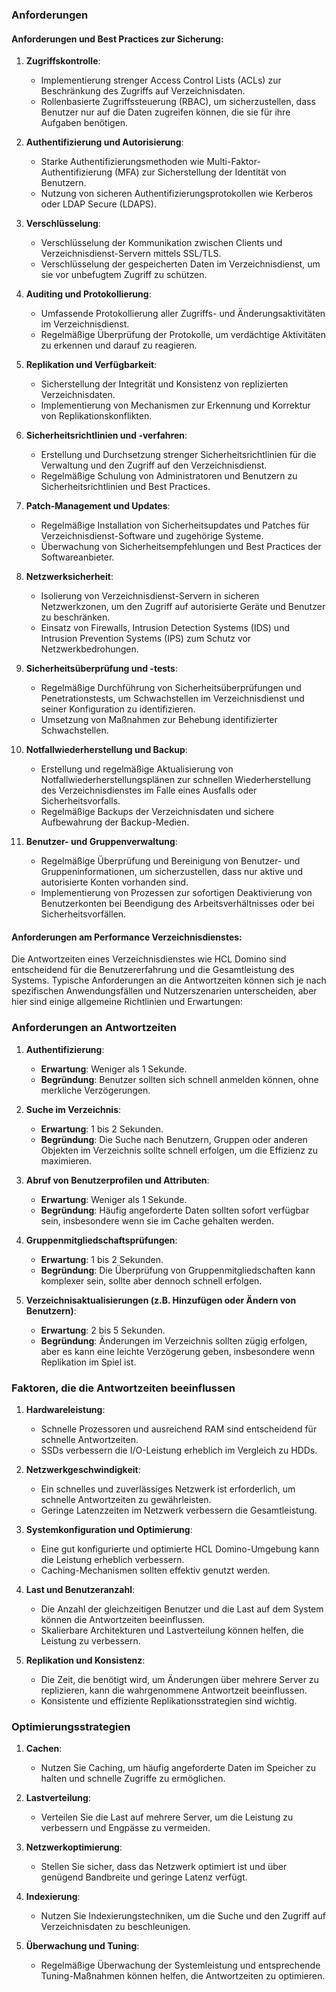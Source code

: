 ### Anforderungen

#### Anforderungen und Best Practices zur Sicherung:

1. **Zugriffskontrolle**:
   - Implementierung strenger Access Control Lists (ACLs) zur Beschränkung des Zugriffs auf Verzeichnisdaten.
   - Rollenbasierte Zugriffssteuerung (RBAC), um sicherzustellen, dass Benutzer nur auf die Daten zugreifen können, die sie für ihre Aufgaben benötigen.

2. **Authentifizierung und Autorisierung**:
   - Starke Authentifizierungsmethoden wie Multi-Faktor-Authentifizierung (MFA) zur Sicherstellung der Identität von Benutzern.
   - Nutzung von sicheren Authentifizierungsprotokollen wie Kerberos oder LDAP Secure (LDAPS).

3. **Verschlüsselung**:
   - Verschlüsselung der Kommunikation zwischen Clients und Verzeichnisdienst-Servern mittels SSL/TLS.
   - Verschlüsselung der gespeicherten Daten im Verzeichnisdienst, um sie vor unbefugtem Zugriff zu schützen.

4. **Auditing und Protokollierung**:
   - Umfassende Protokollierung aller Zugriffs- und Änderungsaktivitäten im Verzeichnisdienst.
   - Regelmäßige Überprüfung der Protokolle, um verdächtige Aktivitäten zu erkennen und darauf zu reagieren.

5. **Replikation und Verfügbarkeit**:
   - Sicherstellung der Integrität und Konsistenz von replizierten Verzeichnisdaten.
   - Implementierung von Mechanismen zur Erkennung und Korrektur von Replikationskonflikten.

6. **Sicherheitsrichtlinien und -verfahren**:
   - Erstellung und Durchsetzung strenger Sicherheitsrichtlinien für die Verwaltung und den Zugriff auf den Verzeichnisdienst.
   - Regelmäßige Schulung von Administratoren und Benutzern zu Sicherheitsrichtlinien und Best Practices.

7. **Patch-Management und Updates**:
   - Regelmäßige Installation von Sicherheitsupdates und Patches für Verzeichnisdienst-Software und zugehörige Systeme.
   - Überwachung von Sicherheitsempfehlungen und Best Practices der Softwareanbieter.

8. **Netzwerksicherheit**:
   - Isolierung von Verzeichnisdienst-Servern in sicheren Netzwerkzonen, um den Zugriff auf autorisierte Geräte und Benutzer zu beschränken.
   - Einsatz von Firewalls, Intrusion Detection Systems (IDS) und Intrusion Prevention Systems (IPS) zum Schutz vor Netzwerkbedrohungen.

9. **Sicherheitsüberprüfung und -tests**:
   - Regelmäßige Durchführung von Sicherheitsüberprüfungen und Penetrationstests, um Schwachstellen im Verzeichnisdienst und seiner Konfiguration zu identifizieren.
   - Umsetzung von Maßnahmen zur Behebung identifizierter Schwachstellen.

10. **Notfallwiederherstellung und Backup**:
    - Erstellung und regelmäßige Aktualisierung von Notfallwiederherstellungsplänen zur schnellen Wiederherstellung des Verzeichnisdienstes im Falle eines Ausfalls oder Sicherheitsvorfalls.
    - Regelmäßige Backups der Verzeichnisdaten und sichere Aufbewahrung der Backup-Medien.

11. **Benutzer- und Gruppenverwaltung**:
    - Regelmäßige Überprüfung und Bereinigung von Benutzer- und Gruppeninformationen, um sicherzustellen, dass nur aktive und autorisierte Konten vorhanden sind.
    - Implementierung von Prozessen zur sofortigen Deaktivierung von Benutzerkonten bei Beendigung des Arbeitsverhältnisses oder bei Sicherheitsvorfällen.

#### Anforderungen am Performance Verzeichnisdienstes:

Die Antwortzeiten eines Verzeichnisdienstes wie HCL Domino sind entscheidend für die Benutzererfahrung und die Gesamtleistung des Systems. Typische Anforderungen an die Antwortzeiten können sich je nach spezifischen Anwendungsfällen und Nutzerszenarien unterscheiden, aber hier sind einige allgemeine Richtlinien und Erwartungen:

### Anforderungen an Antwortzeiten

1. **Authentifizierung**:
   - **Erwartung**: Weniger als 1 Sekunde.
   - **Begründung**: Benutzer sollten sich schnell anmelden können, ohne merkliche Verzögerungen.

2. **Suche im Verzeichnis**:
   - **Erwartung**: 1 bis 2 Sekunden.
   - **Begründung**: Die Suche nach Benutzern, Gruppen oder anderen Objekten im Verzeichnis sollte schnell erfolgen, um die Effizienz zu maximieren.

3. **Abruf von Benutzerprofilen und Attributen**:
   - **Erwartung**: Weniger als 1 Sekunde.
   - **Begründung**: Häufig angeforderte Daten sollten sofort verfügbar sein, insbesondere wenn sie im Cache gehalten werden.

4. **Gruppenmitgliedschaftsprüfungen**:
   - **Erwartung**: 1 bis 2 Sekunden.
   - **Begründung**: Die Überprüfung von Gruppenmitgliedschaften kann komplexer sein, sollte aber dennoch schnell erfolgen.

5. **Verzeichnisaktualisierungen (z.B. Hinzufügen oder Ändern von Benutzern)**:
   - **Erwartung**: 2 bis 5 Sekunden.
   - **Begründung**: Änderungen im Verzeichnis sollten zügig erfolgen, aber es kann eine leichte Verzögerung geben, insbesondere wenn Replikation im Spiel ist.

### Faktoren, die die Antwortzeiten beeinflussen

1. **Hardwareleistung**:
   - Schnelle Prozessoren und ausreichend RAM sind entscheidend für schnelle Antwortzeiten.
   - SSDs verbessern die I/O-Leistung erheblich im Vergleich zu HDDs.

2. **Netzwerkgeschwindigkeit**:
   - Ein schnelles und zuverlässiges Netzwerk ist erforderlich, um schnelle Antwortzeiten zu gewährleisten.
   - Geringe Latenzzeiten im Netzwerk verbessern die Gesamtleistung.

3. **Systemkonfiguration und Optimierung**:
   - Eine gut konfigurierte und optimierte HCL Domino-Umgebung kann die Leistung erheblich verbessern.
   - Caching-Mechanismen sollten effektiv genutzt werden.

4. **Last und Benutzeranzahl**:
   - Die Anzahl der gleichzeitigen Benutzer und die Last auf dem System können die Antwortzeiten beeinflussen.
   - Skalierbare Architekturen und Lastverteilung können helfen, die Leistung zu verbessern.

5. **Replikation und Konsistenz**:
   - Die Zeit, die benötigt wird, um Änderungen über mehrere Server zu replizieren, kann die wahrgenommene Antwortzeit beeinflussen.
   - Konsistente und effiziente Replikationsstrategien sind wichtig.

### Optimierungsstrategien

1. **Cachen**:
   - Nutzen Sie Caching, um häufig angeforderte Daten im Speicher zu halten und schnelle Zugriffe zu ermöglichen.

2. **Lastverteilung**:
   - Verteilen Sie die Last auf mehrere Server, um die Leistung zu verbessern und Engpässe zu vermeiden.

3. **Netzwerkoptimierung**:
   - Stellen Sie sicher, dass das Netzwerk optimiert ist und über genügend Bandbreite und geringe Latenz verfügt.

4. **Indexierung**:
   - Nutzen Sie Indexierungstechniken, um die Suche und den Zugriff auf Verzeichnisdaten zu beschleunigen.

5. **Überwachung und Tuning**:
   - Regelmäßige Überwachung der Systemleistung und entsprechende Tuning-Maßnahmen können helfen, die Antwortzeiten zu optimieren.
